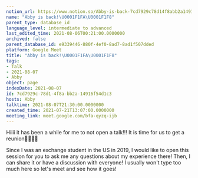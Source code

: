 ```yaml
---
notion_url: https://www.notion.so/Abby-is-back-7cd7929c78d14f8abb2a14916f54d1c3
name: "Abby is back!\U0001F1FA\U0001F1F8"
parent_type: database_id
language_level: intermediate to advanced
last_edited_time: 2021-08-06T00:21:00.0000000
archived: false
parent_database_id: e9339446-880f-4ef0-8ad7-8ad1f507dded
platform: Google Meet
title: "Abby is back!\U0001F1FA\U0001F1F8"
tags:
- Talk
- 2021-08-07
- Abby
object: page
indexDate: 2021-08-07
id: 7cd7929c-78d1-4f8a-bb2a-14916f54d1c3
hosts: Abby
talktime: 2021-08-07T21:30:00.0000000
created_time: 2021-07-21T13:07:00.0000000
meeting_link: meet.google.com/bfa-qyzq-ijb
---
```


Hiiii it has been a while for me to not open a talk!!!
It is time for us to get a reunion🥰🥰👌🏻

Since I was an exchange student in the US in 2019, I would like to open this session for you to ask me any questions about my experience there! Then, I can share it or have a discussion with everyone! I usually won't type too much here so let's meet and see how it goes!








